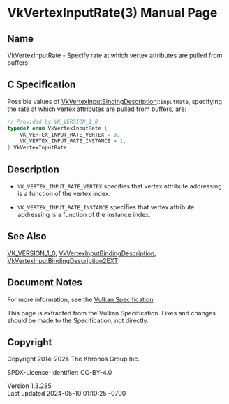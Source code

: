 # VkVertexInputRate(3) Manual Page

## Name

VkVertexInputRate - Specify rate at which vertex attributes are pulled
from buffers



## <a href="#_c_specification" class="anchor"></a>C Specification

Possible values of
[VkVertexInputBindingDescription](https://registry.khronos.org/vulkan/specs/1.3-extensions/man/html/VkVertexInputBindingDescription.html)::`inputRate`,
specifying the rate at which vertex attributes are pulled from buffers,
are:

``` c
// Provided by VK_VERSION_1_0
typedef enum VkVertexInputRate {
    VK_VERTEX_INPUT_RATE_VERTEX = 0,
    VK_VERTEX_INPUT_RATE_INSTANCE = 1,
} VkVertexInputRate;
```

## <a href="#_description" class="anchor"></a>Description

- `VK_VERTEX_INPUT_RATE_VERTEX` specifies that vertex attribute
  addressing is a function of the vertex index.

- `VK_VERTEX_INPUT_RATE_INSTANCE` specifies that vertex attribute
  addressing is a function of the instance index.

## <a href="#_see_also" class="anchor"></a>See Also

[VK_VERSION_1_0](https://registry.khronos.org/vulkan/specs/1.3-extensions/man/html/VK_VERSION_1_0.html),
[VkVertexInputBindingDescription](https://registry.khronos.org/vulkan/specs/1.3-extensions/man/html/VkVertexInputBindingDescription.html),
[VkVertexInputBindingDescription2EXT](https://registry.khronos.org/vulkan/specs/1.3-extensions/man/html/VkVertexInputBindingDescription2EXT.html)

## <a href="#_document_notes" class="anchor"></a>Document Notes

For more information, see the <a
href="https://registry.khronos.org/vulkan/specs/1.3-extensions/html/vkspec.html#VkVertexInputRate"
target="_blank" rel="noopener">Vulkan Specification</a>

This page is extracted from the Vulkan Specification. Fixes and changes
should be made to the Specification, not directly.

## <a href="#_copyright" class="anchor"></a>Copyright

Copyright 2014-2024 The Khronos Group Inc.

SPDX-License-Identifier: CC-BY-4.0

Version 1.3.285  
Last updated 2024-05-10 01:10:25 -0700
